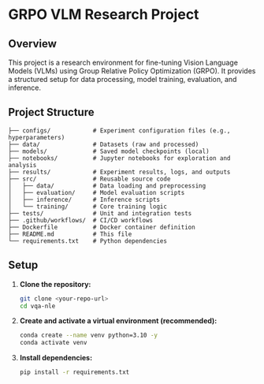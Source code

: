 # GRPO VLM Research Project

## Overview

This project is a research environment for fine-tuning Vision Language Models (VLMs) using Group Relative Policy Optimization (GRPO). It provides a structured setup for data processing, model training, evaluation, and inference.

## Project Structure

```
├── configs/            # Experiment configuration files (e.g., hyperparameters)
├── data/               # Datasets (raw and processed)
├── models/             # Saved model checkpoints (local)
├── notebooks/          # Jupyter notebooks for exploration and analysis
├── results/            # Experiment results, logs, and outputs
├── src/                # Reusable source code
│   ├── data/           # Data loading and preprocessing
│   ├── evaluation/     # Model evaluation scripts
│   ├── inference/      # Inference scripts
│   └── training/       # Core training logic
├── tests/              # Unit and integration tests
├── .github/workflows/  # CI/CD workflows
├── Dockerfile          # Docker container definition
├── README.md           # This file
└── requirements.txt    # Python dependencies
```

## Setup

1.  **Clone the repository:**
    ```bash
    git clone <your-repo-url>
    cd vqa-nle
    ```

2.  **Create and activate a virtual environment (recommended):**
    ```bash
    conda create --name venv python=3.10 -y
    conda activate venv
    ```

3.  **Install dependencies:**
    ```bash
    pip install -r requirements.txt
    ```

